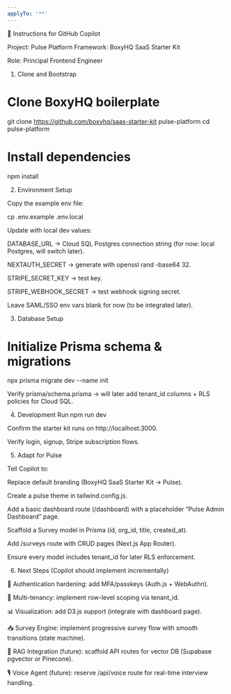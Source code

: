 ```yaml
---
applyTo: '**'
---
```

🚀 Instructions for GitHub Copilot

Project: Pulse Platform
Framework: BoxyHQ SaaS Starter Kit

Role: Principal Frontend Engineer

1. Clone and Bootstrap
# Clone BoxyHQ boilerplate
git clone https://github.com/boxyhq/saas-starter-kit pulse-platform
cd pulse-platform

# Install dependencies
npm install

2. Environment Setup

Copy the example env file:

cp .env.example .env.local


Update with local dev values:

DATABASE_URL → Cloud SQL Postgres connection string (for now: local Postgres, will switch later).

NEXTAUTH_SECRET → generate with openssl rand -base64 32.

STRIPE_SECRET_KEY → test key.

STRIPE_WEBHOOK_SECRET → test webhook signing secret.

Leave SAML/SSO env vars blank for now (to be integrated later).

3. Database Setup
# Initialize Prisma schema & migrations
npx prisma migrate dev --name init


Verify prisma/schema.prisma → will later add tenant_id columns + RLS policies for Cloud SQL.

4. Development Run
npm run dev


Confirm the starter kit runs on http://localhost:3000.

Verify login, signup, Stripe subscription flows.

5. Adapt for Pulse

Tell Copilot to:

 Replace default branding (BoxyHQ SaaS Starter Kit → Pulse).

 Create a pulse theme in tailwind.config.js.

 Add a basic dashboard route (/dashboard) with a placeholder “Pulse Admin Dashboard” page.

 Scaffold a Survey model in Prisma (id, org_id, title, created_at).

 Add /surveys route with CRUD pages (Next.js App Router).

 Ensure every model includes tenant_id for later RLS enforcement.

6. Next Steps (Copilot should implement incrementally)

🔐 Authentication hardening: add MFA/passkeys (Auth.js + WebAuthn).

🏢 Multi-tenancy: implement row-level scoping via tenant_id.

📊 Visualization: add D3.js support (integrate with dashboard page).

📥 Survey Engine: implement progressive survey flow with smooth transitions (state machine).

🔎 RAG Integration (future): scaffold API routes for vector DB (Supabase pgvector or Pinecone).

🎙 Voice Agent (future): reserve /api/voice route for real-time interview handling.
